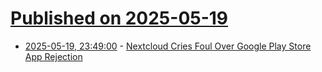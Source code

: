 # [Published on 2025-05-19](index.md)

* [2025-05-19, 23:49:00](https://soylentnews.org/article.pl?sid=25/05/18/1411244&from=rss) - [Nextcloud Cries Foul Over Google Play Store App Rejection](https://soylentnews.org/article.pl?sid=25/05/18/1411244&from=rss)
